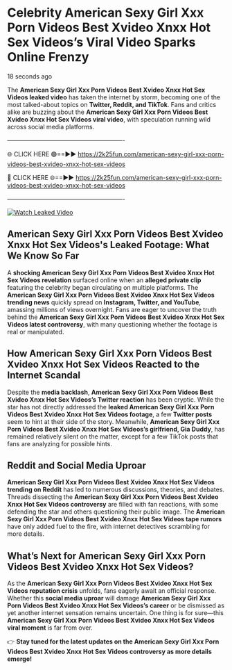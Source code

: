 # Celebrity American Sexy Girl Xxx Porn Videos Best Xvideo Xnxx Hot Sex Videos’s Viral Video Sparks Online Frenzy

18 seconds ago

The **American Sexy Girl Xxx Porn Videos Best Xvideo Xnxx Hot Sex Videos leaked video** has taken the internet by storm, becoming one of the most talked-about topics on **Twitter, Reddit, and TikTok**. Fans and critics alike are buzzing about the **American Sexy Girl Xxx Porn Videos Best Xvideo Xnxx Hot Sex Videos viral video**, with speculation running wild across social media platforms.

———————————————————-

🌐 CLICK HERE 🟢==►► https://2k25fun.com/american-sexy-girl-xxx-porn-videos-best-xvideo-xnxx-hot-sex-videos

🔴 CLICK HERE 🌐==►► https://2k25fun.com/american-sexy-girl-xxx-porn-videos-best-xvideo-xnxx-hot-sex-videos

———————————————————-

[![Watch Leaked Video](https://miro.medium.com/v2/resize:fit:828/format:webp/1*cilzJN44JGOrTw9NJCrNHA.gif "Watch Leaked Video")](https://2k25fun.com/american-sexy-girl-xxx-porn-videos-best-xvideo-xnxx-hot-sex-videos)

## **American Sexy Girl Xxx Porn Videos Best Xvideo Xnxx Hot Sex Videos's Leaked Footage: What We Know So Far**  
A **shocking American Sexy Girl Xxx Porn Videos Best Xvideo Xnxx Hot Sex Videos revelation** surfaced online when an **alleged private clip** featuring the celebrity began circulating on multiple platforms. The **American Sexy Girl Xxx Porn Videos Best Xvideo Xnxx Hot Sex Videos trending news** quickly spread on **Instagram, Twitter, and YouTube**, amassing millions of views overnight. Fans are eager to uncover the truth behind the **American Sexy Girl Xxx Porn Videos Best Xvideo Xnxx Hot Sex Videos latest controversy**, with many questioning whether the footage is real or manipulated.  

## **How American Sexy Girl Xxx Porn Videos Best Xvideo Xnxx Hot Sex Videos Reacted to the Internet Scandal**  
Despite the **media backlash**, **American Sexy Girl Xxx Porn Videos Best Xvideo Xnxx Hot Sex Videos’s Twitter reaction** has been cryptic. While the star has not directly addressed the **leaked American Sexy Girl Xxx Porn Videos Best Xvideo Xnxx Hot Sex Videos footage**, a few **Twitter posts** seem to hint at their side of the story. Meanwhile, **American Sexy Girl Xxx Porn Videos Best Xvideo Xnxx Hot Sex Videos’s girlfriend, Gia Duddy**, has remained relatively silent on the matter, except for a few TikTok posts that fans are analyzing for possible hints.  

## **Reddit and Social Media Uproar**  
**American Sexy Girl Xxx Porn Videos Best Xvideo Xnxx Hot Sex Videos trending on Reddit** has led to numerous discussions, theories, and debates. Threads dissecting the **American Sexy Girl Xxx Porn Videos Best Xvideo Xnxx Hot Sex Videos controversy** are filled with fan reactions, with some defending the star and others questioning their public image. The **American Sexy Girl Xxx Porn Videos Best Xvideo Xnxx Hot Sex Videos tape rumors** have only added fuel to the fire, with internet detectives scrambling for more details.  

## **What’s Next for American Sexy Girl Xxx Porn Videos Best Xvideo Xnxx Hot Sex Videos?**  
As the **American Sexy Girl Xxx Porn Videos Best Xvideo Xnxx Hot Sex Videos reputation crisis** unfolds, fans eagerly await an official response. Whether this **social media uproar** will damage **American Sexy Girl Xxx Porn Videos Best Xvideo Xnxx Hot Sex Videos’s career** or be dismissed as yet another internet sensation remains uncertain. One thing is for sure—this **American Sexy Girl Xxx Porn Videos Best Xvideo Xnxx Hot Sex Videos viral moment** is far from over.  

👉 **Stay tuned for the latest updates on the American Sexy Girl Xxx Porn Videos Best Xvideo Xnxx Hot Sex Videos controversy as more details emerge!**  
